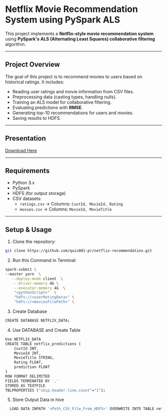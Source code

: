 # Netflix Movie Recommendation System using PySpark ALS

This project implements a **Netflix-style movie recommendation system** using **PySpark's ALS (Alternating Least Squares) collaborative filtering** algorithm.

---

## **Project Overview**

The goal of this project is to recommend movies to users based on historical ratings. It includes:

- Reading user ratings and movie information from CSV files.
- Preprocessing data (casting types, handling nulls).
- Training an ALS model for collaborative filtering.
- Evaluating predictions with **RMSE**.
- Generating top-10 recommendations for users and movies.
- Saving results to HDFS.

---
## **Presentation** 
  [Download Here](/netflix_movies_rating/docs/PySpark-ALS-Netflix-Movie-Recommendation-System.pptx)

---
## **Requirements**

- Python 3.x
- PySpark
- HDFS (for output storage)
- CSV datasets:
  - `ratings.csv` → Columns: `CustId, MovieId, Rating`
  - `movies.csv` → Columns: `MovieId, MovieTitle`

---
## **Setup & Usage**

1. Clone the repository:

```bash
git clone https://github.com/qais001-pr/netflix-recommendation.git
```
2. Run this Command in Terminal:

```bash
spark-submit \
--master yarn  \
   --deploy-mode client  \
    --driver-memory 4G \
    --executor-memory 4G  \
    "<pythonScript>"  \
    "hdfs://<userRatingData>" \
    "hdfs://<moviesFilePath>" \
```
3. Create Database
```bash
CREATE DATABASE NETFLIX_DATA;
```
4. Use DATABASE and Create Table
```bash
Use NETFLIX_DATA
CREATE TABLE netflix_predictions (
    CustId INT,
    MovieId INT,
    MovieTitle STRING,
    Rating FLOAT,
    prediction FLOAT
)
ROW FORMAT DELIMITED
FIELDS TERMINATED BY ','
STORED AS TEXTFILE
TBLPROPERTIES ("skip.header.line.count"="1");
```
5. Store Output Data in hive
```bash
  LOAD DATA INPATH '<Path_CSV_File_From_HDFS>' OVERWRITE INTO TABLE netflix_predictions;
```
